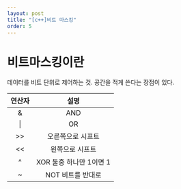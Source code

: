 ```yaml
---
layout: post
title: "[c++]비트 마스킹"
order: 5
---
```


# 비트마스킹이란

데이터를 비트 단위로 제어하는 것. 공간을 적게 쓴다는 장점이 있다.

|연산자|설명|
|:---:|:---:|
|&|AND|
|\||OR|
|>>|오른쪽으로 시프트|
|<<|왼쪽으로 시프트|
|^|XOR 둘중 하나만 1이면 1|
|~|NOT 비트를 반대로|

